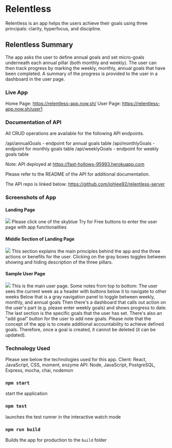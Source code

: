 # Relentless
Relentless is an app helps the users achieve their goals using three principals: clarity, hyperfocus, and discipline.

## Relentless Summary
The app asks the user to define annual goals and set micro-goals underneath each annual pillar (both monthly and weekly).
The user can then track progress by marking the weekly, monthly, annual goals that have been completed.
A summary of the progress is provided to the user in a dashboard in the user page.

### Live App
Home Page: https://relentless-app.now.sh/
User Page: https://relentless-app.now.sh/user1

### Documentation of API
All CRUD operations are available for the following API endpoints.

/api/annualGoals - endpoint for annual goals table
/api/monthlyGoals - endpoint for monthly goals table 
/api/weeklyGoals - endpoint for weekly goals table

Note: API deployed at https://fast-hollows-95993.herokuapp.com

Please refer to the README of the API for additional documentation.

The API repo is linked below:
https://github.com/johlee92/relentless-server

### Screenshots of App

#### Landing Page
![](https://user-images.githubusercontent.com/52260646/79395178-58067080-7f36-11ea-9fcc-db14d0a2648f.png)
Please click one of the skyblue Try for Free buttons to enter the user page with app functionalities

#### Middle Section of Landing Page
![](https://user-images.githubusercontent.com/52260646/79395315-969c2b00-7f36-11ea-9b71-1e99106f4d8e.png)
This section explains the main principles behind the app and the three actions or benefits for the user.
Clicking on the gray boxes toggles between showing and hiding description of the three pillars.

#### Sample User Page
![](https://user-images.githubusercontent.com/52260646/79395392-c21f1580-7f36-11ea-9165-c62e60d39f2c.png)
This is the main user page. Some notes from top to bottom:
The user sees the current week as a header with buttons below it to navigate to other weeks
Below that is a gray navigation panel to toggle between weekly, monthly, and annual goals
Then there's a dashboard that calls out action on the user's part (e.g. please enter weekly goals) and shows progress to date.
The last section is the specific goals that the user has set.
There's also an "add goal" button for the user to add new goals.
Please note that the concept of the app is to create additional accountability to achieve defined goals.
Therefore, once a goal is created, it cannot be deleted (it can be updated).

### Technology Used
Please see below the technologies used for this app.
Client: React, JavaScript, CSS, moment, enzyme
API: Node, JavaScript, PostgreSQL, Express, mocha, chai, nodemon

### `npm start`
start the application

### `npm test`
launches the test runner in the interactive watch mode

### `npm run build`
Builds the app for production to the `build` folder